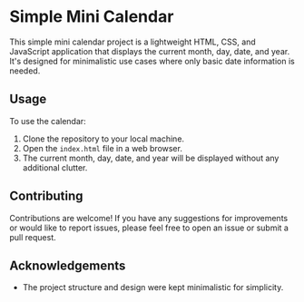 # Simple Mini Calendar

This simple mini calendar project is a lightweight HTML, CSS, and JavaScript application that displays the current month, day, date, and year. It's designed for minimalistic use cases where only basic date information is needed.

## Usage

To use the calendar:

1. Clone the repository to your local machine.
2. Open the `index.html` file in a web browser.
3. The current month, day, date, and year will be displayed without any additional clutter.

## Contributing

Contributions are welcome! If you have any suggestions for improvements or would like to report issues, please feel free to open an issue or submit a pull request.

## Acknowledgements

- The project structure and design were kept minimalistic for simplicity.
